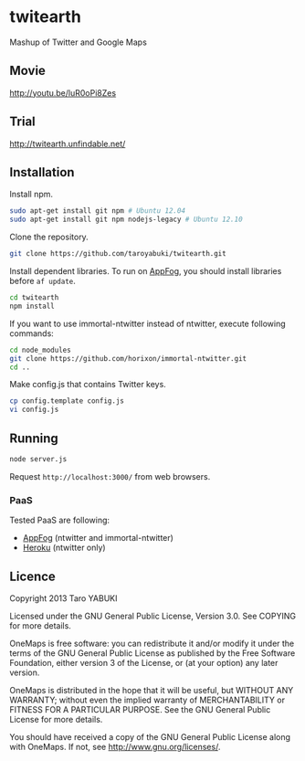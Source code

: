 twitearth
=========

Mashup of Twitter and Google Maps

## Movie

http://youtu.be/luR0oPi8Zes

## Trial

http://twitearth.unfindable.net/

## Installation

Install npm.

```bash
sudo apt-get install git npm # Ubuntu 12.04
sudo apt-get install git npm nodejs-legacy # Ubuntu 12.10
```

Clone the repository.

```bash
git clone https://github.com/taroyabuki/twitearth.git
```

Install dependent libraries. To run on [AppFog](https://www.appfog.com/), you should install libraries before `af update`.

```bash
cd twitearth
npm install
```

If you want to use immortal-ntwitter instead of ntwitter, execute following commands:

```bash
cd node_modules
git clone https://github.com/horixon/immortal-ntwitter.git
cd ..
```

Make config.js that contains Twitter keys.

```bash
cp config.template config.js
vi config.js
```

## Running

```bash
node server.js
```

Request `http://localhost:3000/` from web browsers.

### PaaS

Tested PaaS are following:

- [AppFog](https://www.appfog.com/) (ntwitter and immortal-ntwitter)
- [Heroku](https://www.heroku.com/) (ntwitter only)

## Licence

Copyright 2013 Taro YABUKI

Licensed under the GNU General Public License, Version 3.0.
See COPYING for more details.

OneMaps is free software: you can redistribute it and/or modify
it under the terms of the GNU General Public License as published by
the Free Software Foundation, either version 3 of the License, or
(at your option) any later version.

OneMaps is distributed in the hope that it will be useful,
but WITHOUT ANY WARRANTY; without even the implied warranty of
MERCHANTABILITY or FITNESS FOR A PARTICULAR PURPOSE. See the
GNU General Public License for more details.

You should have received a copy of the GNU General Public License
along with OneMaps. If not, see <http://www.gnu.org/licenses/>.
